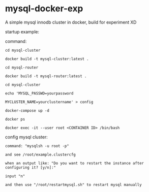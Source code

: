 # mysql-docker-exp
A simple mysql innodb cluster in docker, build for experiment XD

startup example:

command:

    cd mysql-cluster
    
    docker build -t mysql-cluster:latest .
    
    cd mysql-router
    
    docker build -t mysql-router:latest .
    
    cd mysql-cluster
    
    echo 'MYSQL_PASSWD=yourpassword
    
    MYCLUSTER_NAME=yourclustername' > config
  
    docker-compose up -d
    
    docker ps
  
    docker exec -it --user root <CONTAINER ID> /bin/bash

config mysql cluster:

    command: "mysqlsh -u root -p" 
    
    and see /root/example.clustercfg
    
    when an output like: "Do you want to restart the instance after configuring it? [y/n]:"
    
    input "n"
    
    and then use "/root/restartmysql.sh" to restart mysql manually
